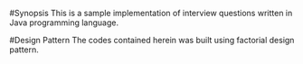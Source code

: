 #Synopsis
This is a sample implementation of interview questions written in Java programming language.

#Design Pattern
The codes contained herein was built using factorial design pattern.